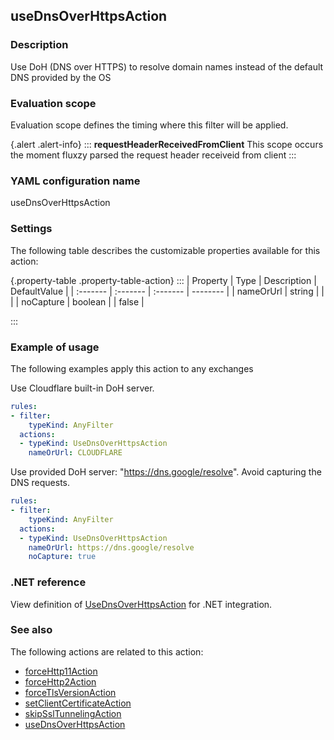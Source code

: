 ## useDnsOverHttpsAction

### Description

Use DoH (DNS over HTTPS) to resolve domain names instead of the default DNS provided by the OS

### Evaluation scope

Evaluation scope defines the timing where this filter will be applied. 

{.alert .alert-info}
:::
**requestHeaderReceivedFromClient** This scope occurs the moment fluxzy parsed the request header receiveid from client
:::

### YAML configuration name

useDnsOverHttpsAction

### Settings

The following table describes the customizable properties available for this action: 

{.property-table .property-table-action}
:::
| Property | Type | Description | DefaultValue |
| :------- | :------- | :------- | -------- |
| nameOrUrl | string |  |  |
| noCapture | boolean |  | false |

:::
### Example of usage

The following examples apply this action to any exchanges

Use Cloudflare built-in DoH server.

```yaml
rules:
- filter:
    typeKind: AnyFilter
  actions:
  - typeKind: UseDnsOverHttpsAction
    nameOrUrl: CLOUDFLARE
```


Use provided DoH server: "https://dns.google/resolve". Avoid capturing the DNS requests.

```yaml
rules:
- filter:
    typeKind: AnyFilter
  actions:
  - typeKind: UseDnsOverHttpsAction
    nameOrUrl: https://dns.google/resolve
    noCapture: true
```



### .NET reference

View definition of [UseDnsOverHttpsAction](https://docs.fluxzy.io/api/Fluxzy.Rules.Actions.UseDnsOverHttpsAction.html) for .NET integration.

### See also

The following actions are related to this action: 

 - [forceHttp11Action](forceHttp11Action)
 - [forceHttp2Action](forceHttp2Action)
 - [forceTlsVersionAction](forceTlsVersionAction)
 - [setClientCertificateAction](setClientCertificateAction)
 - [skipSslTunnelingAction](skipSslTunnelingAction)
 - [useDnsOverHttpsAction](useDnsOverHttpsAction)

